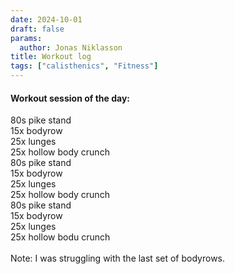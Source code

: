 ```yaml
---
date: 2024-10-01
draft: false
params:
  author: Jonas Niklasson
title: Workout log
tags: ["calisthenics", "Fitness"]
---
```

<h4>Workout session of the day:</h4>
80s pike stand<br>
15x bodyrow <br>
25x lunges <br>
25x hollow body crunch<br>
80s pike stand<br>
15x bodyrow <br>
25x lunges<br>
25x hollow body crunch<br>
80s pike stand<br>
15x bodyrow<br>
25x lunges<br>
25x hollow bodu crunch<br><br>
Note: I was struggling with the last set of bodyrows.